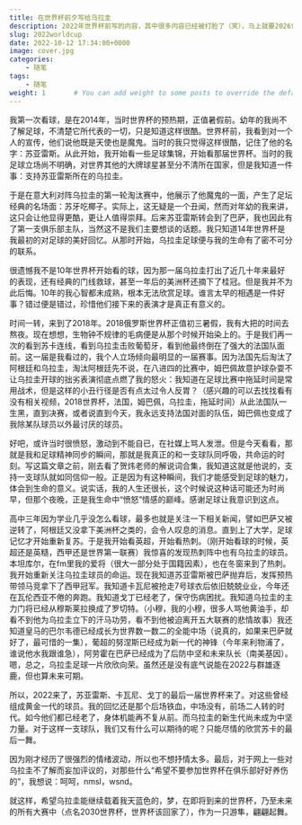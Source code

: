 ```yaml
---
title: 在世界杯前夕写给乌拉圭
description: 2022年世界杯前写的内容，其中很多内容已经被打脸了（笑），马上就要2026世界杯了，希望能再接再厉吧。
slug: 2022worldcup
date: 2022-10-12 17:34:00+0000
image: cover.jpg
categories:
    - 随笔
tags:
    - 随笔
weight: 1       # You can add weight to some posts to override the default sorting (date descending)
---
```


我第一次看球，是在2014年，当时世界杯的预热期，正值暑假前。幼年的我尚不了解足球，不清楚它所代表的一切，只是知道这样很酷。世界杯前，我看到对一个人的宣传，他们说他既是天使也是魔鬼。当时的我只觉得这样很酷，记住了他的名字：苏亚雷斯。从此开始，我开始看一些足球集锦，开始看那届世界杯。当时的我足球立场尚不明确，对世界其他的大牌球星甚至分不清所在国家，但是我知道一件事：支持苏亚雷斯所在的乌拉圭。

于是在意大利对阵乌拉圭的第一轮淘汰赛中，他展示了他魔鬼的一面，产生了足坛经典的名场面：苏牙吃椰子。实际上，这无疑是一个丑闻，然而对年幼的我来讲，这只会让他显得更酷，更让人值得崇拜。后来苏亚雷斯转会到了巴萨，我也因此有了第一支俱乐部主队，当然这不是我们主要想谈的话题。我只知道14年世界杯是我最初的对足球的美好回忆。从那时开始，乌拉圭足球便与我的生命有了密不可分的联系。

很遗憾我不是10年世界杯开始看的球，因为那一届乌拉圭打出了近几十年来最好的表现，还有经典的门线救球，甚至一年后的美洲杯还摘下了桂冠。但是我并不为此后悔。10年的我心智都未成熟，根本无法欣赏足球。谁言太早的相遇是一件好事？错过便是错过，珍惜他们接下来的表演才是真正有意义的。

时间一转，来到了2018年。2018俄罗斯世界杯正值初三暑假，我有大把的时间去熬夜。现在想想，生物钟不规律的毛病便是从那个时候开始染上的。于是我们再一次的看到苏卡连线，看到乌拉圭击败葡萄牙，看到他最终倒在了强大的法国队面前。这一届是我看过的，我个人立场倾向最明显的一届赛事。因为法国先后淘汰了阿根廷和乌拉圭，淘汰阿根廷先不说，在八进四的比赛中，姆巴佩故意护球杂耍不让乌拉圭开球的拙劣表演彻底点燃了我的怒火：我知道在足球比赛中拖延时间是常用战术，但是这样的小丑行径是否有点太过令人反胃？（感兴趣的可以去找找看有没有相关视频，2018世界杯，法国，姆巴佩，乌拉圭，拖延时间）从此法国队一生黑，直到决赛，或者说直到今天，我永远支持法国对面的队伍，姆巴佩也变成了我除某队球员以外最讨厌的球员。

好吧，或许当时很愤怒，激动到不能自已，在社媒上骂人发泄。但是今天看看，那就是我和足球精神同步的瞬间，那就是我真正的和一支球队同呼吸，共命运的时刻。写这篇文章之前，刚去看了贺炜老师的解说词合集，我知道这就是他说的，支持一支球队就如同信仰一般。正是因为有这种瞬间，我们才能感受到足球的魅力，体会到生命的意义。说实话，我的人生还很长，这个时候说这种话可能还为时尚早，但那个夜晚，正是我生命中“愤怒”情感的巅峰。感谢足球让我意识到这点。

高中三年因为学业几乎没怎么看球，最多也就是关注一下相关新闻，譬如巴萨又被逆转了，阿根廷又没拿下美洲杯之类的，会令人叹息的消息。直到上了大学，足球记忆才开始重新复苏。于是我开始看英超，开始看热刺。（刚开始看球的时候，英超还是英糙，西甲还是世界第一联赛）我惊喜的发现热刺阵中也有乌拉圭的球员。本坦库尔，在fm里我的爱将（很大一部分处于国籍因素），也在冬窗来到了热刺。我开始重新关注乌拉圭球员的命运。现在我知道苏亚雷斯被巴萨抛弃后，发挥预热带领马竞拿下了西甲冠军。我知道卡瓦尼被抢走7号球衣后依旧兢兢业业，今年还在瓦伦西亚不倦的奔跑。我知道戈丁已经老了，保守伤病困扰。我知道乌拉圭的主力门将已经从穆斯莱拉换成了罗切特。（小穆，我的小穆，很多人骂他黄油手，却看不到他为乌拉圭立下的汗马功劳，看不到他被迫离开五大联赛的悲情故事）我还知道皇马的巴尔韦德已经成长为世界数一数二的全能中场（说真的，如果来巴萨就好了，最可惜的一集），葡超的努涅斯已经成为新一代的神锋（今年来利物浦了，谁说他水我跟谁急），阿劳霍在巴萨已经成为了后防中坚和未来队长（南美基因）。嗯，总之，乌拉圭足球一片欣欣向荣。虽然还是没有底气说能在2022与群雄逐鹿，但也算未来可期。

所以，2022来了，苏亚雷斯、卡瓦尼、戈丁的最后一届世界杯来了。对这些曾经组成黄金一代的球员。我的回忆还是那个后场铁血，中场没有，前场二人转的时代。如今他们都已经老了，身体机能再不复从前。而乌拉圭的新生代尚未成为中坚力量。对于这样一支球队，我们又有什么可以期待的呢？只能尽情的欣赏苏卡的最后一舞。

因为刚才经历了很强烈的情绪波动，所以也不想抒情太多。最后，对于网上一些对乌拉圭不了解而妄加评议的，对那些什么“希望不要参加世界杯在俱乐部好好养伤的”，我想说：呵呵，nmsl，wsnd。

就这样，希望乌拉圭能继续载着我天蓝色的，梦，在即将到来的世界杯，乃至未来的所有大赛中（点名2030世界杯，世界杯该回家了），作为一只游隼，翩翩起舞。
